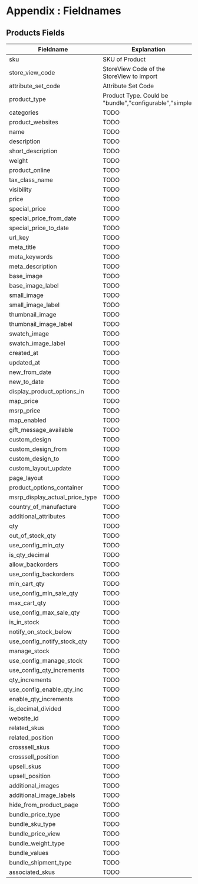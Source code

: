 Appendix : Fieldnames 
==========================

Products Fields
---------------------------------------------

Fieldname                       |  Explanation
--------------------------------|------
sku                             |  SKU of Product
store_view_code                 |  StoreView Code of the StoreView to import
attribute_set_code              |  Attribute Set Code
product_type                    |  Product Type. Could be "bundle","configurable","simple"
categories                      |  TODO
product_websites                |  TODO
name                            |  TODO
description                     |  TODO
short_description               |  TODO
weight                          |  TODO
product_online                  |  TODO
tax_class_name                  |  TODO
visibility                      |  TODO
price                           |  TODO
special_price                   |  TODO
special_price_from_date         |  TODO
special_price_to_date           |  TODO
url_key                         |  TODO
meta_title                      |  TODO
meta_keywords                   |  TODO
meta_description                |  TODO
base_image                      |  TODO
base_image_label                |  TODO
small_image                     |  TODO
small_image_label               |  TODO
thumbnail_image                 |  TODO
thumbnail_image_label           |  TODO
swatch_image                    |  TODO
swatch_image_label              |  TODO
created_at                      |  TODO
updated_at                      |  TODO
new_from_date                   |  TODO
new_to_date                     |  TODO
display_product_options_in      |  TODO
map_price                       |  TODO
msrp_price                      |  TODO
map_enabled                     |  TODO
gift_message_available          |  TODO
custom_design                   |  TODO
custom_design_from              |  TODO
custom_design_to                |  TODO
custom_layout_update            |  TODO
page_layout                     |  TODO
product_options_container       |  TODO
msrp_display_actual_price_type  |  TODO
country_of_manufacture          |  TODO
additional_attributes           |  TODO
qty                             |  TODO
out_of_stock_qty                |  TODO
use_config_min_qty              |  TODO
is_qty_decimal                  |  TODO
allow_backorders                |  TODO
use_config_backorders           |  TODO
min_cart_qty                    |  TODO
use_config_min_sale_qty         |  TODO
max_cart_qty                    |  TODO
use_config_max_sale_qty         |  TODO
is_in_stock                     |  TODO
notify_on_stock_below           |  TODO
use_config_notify_stock_qty     |  TODO
manage_stock                    |  TODO
use_config_manage_stock         |  TODO
use_config_qty_increments       |  TODO
qty_increments                  |  TODO
use_config_enable_qty_inc       |  TODO
enable_qty_increments           |  TODO
is_decimal_divided              |  TODO
website_id                      |  TODO
related_skus                    |  TODO
related_position                |  TODO
crosssell_skus                  |  TODO
crosssell_position              |  TODO
upsell_skus                     |  TODO
upsell_position                 |  TODO
additional_images               |  TODO
additional_image_labels         |  TODO
hide_from_product_page          |  TODO
bundle_price_type               |  TODO
bundle_sku_type                 |  TODO
bundle_price_view               |  TODO
bundle_weight_type              |  TODO
bundle_values                   |  TODO
bundle_shipment_type            |  TODO
associated_skus                 |  TODO
